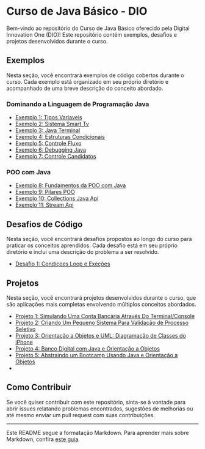 # Curso de Java Básico - DIO

Bem-vindo ao repositório do Curso de Java Básico oferecido pela Digital Innovation One (DIO)! Este repositório contém exemplos, desafios e projetos desenvolvidos durante o curso.

## Exemplos

Nesta seção, você encontrará exemplos de código cobertos durante o curso. Cada exemplo está organizado em seu próprio diretório e acompanhado de uma breve descrição do conceito abordado.

### Dominando a Linguagem de Programação Java

- [Exemplo 1: Tipos Variaveis](exemplos/1-tipos-variaveis)
- [Exemplo 2: Sistema Smart Tv](exemplos/2-sistema-smart-tv)
- [Exemplo 3: Java Terminal](exemplos/3-java-terminal)
- [Exemplo 4: Estruturas Condicionais](exemplos/4-estrturas-condicionais)
- [Exemplo 5: Controle Fluxo](exemplos/5-controle-fluxo)
- [Exemplo 6: Debugging Java](exemplos/6-debugging-java)
- [Exemplo 7: Controle Candidatos](exemplos/7-controle-candidatos)

### POO com Java

- [Exemplo 8: Fundamentos da POO com Java](exemplos/8-fundamentos-poo)
- [Exemplo 9: Pilares POO](exemplos/9-pilares-poo)
- [Exemplo 10: Collections Java Api](exemplos/10-collections-java-api)
- [Exemplo 11: Stream Api](exemplos/11-stream-api)

## Desafios de Código

Nesta seção, você encontrará desafios propostos ao longo do curso para praticar os conceitos aprendidos. Cada desafio está em seu próprio diretório e inclui uma descrição do problema a ser resolvido.

- [Desafio 1: Condiçoes Loop e Exeções](desafios/1-condições-loops-e-execoes-java)

## Projetos

Nesta seção, você encontrará projetos desenvolvidos durante o curso, que são aplicações mais completas envolvendo múltiplos conceitos abordados.

- [Projeto 1: Simulando Uma Conta Bancária Através Do Terminal/Console](projeto/1-simulando-conta-bancaria)
- [Projeto 2: Criando Um Pequeno Sistema Para Validação de Processo Seletivo](projeto/2-controle-de-fluxo-contador)
- [Projeto 3: Orientação a Objetos e UML: Diagramação de Classes do iPhone](projeto/3-diagramação-classes-do-iphone)
- [Projeto 4: Banco Digital com Java e Orientação a Objetos](projeto/4-banco-digital-java-e-poo)
- [Projeto 5: Abstraindo um Bootcamp Usando Java e Orientação a Objetos](projeto/5-abstraindo-um-bootcamp-usando-oo-java)
- 
## Como Contribuir

Se você quiser contribuir com este repositório, sinta-se à vontade para abrir issues relatando problemas encontrados, sugestões de melhorias ou até mesmo enviar um pull request com suas contribuições.

---

Este README segue a formatação Markdown. Para aprender mais sobre Markdown, confira [este guia](https://www.markdownguide.org/).
